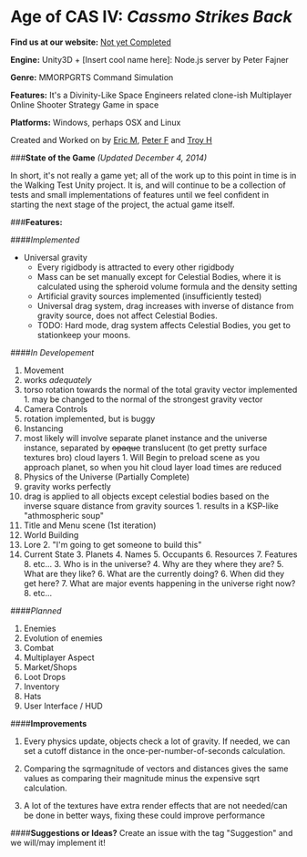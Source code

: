 Age of CAS IV: *Cassmo Strikes Back*
====================

**Find us at our website:** [Not yet Completed](https://github.com/ErisMik/Cassmo_Website_and_Wiki)

**Engine:** Unity3D + [Insert cool name here]: Node.js server by Peter Fajner 

**Genre:** MMORPGRTS Command Simulation

**Features:** It's a Divinity-Like Space Engineers related clone-ish Multiplayer Online Shooter Strategy Game in space

**Platforms:** Windows, perhaps OSX and Linux

Created and Worked on by [Eric M](https://github.com/ErisMik), [Peter F](https://github.com/PeterFajner) and [Troy H](https://github.com/TroyNH)

###**State of the Game**
*(Updated December 4, 2014)*

In short, it's not really a game yet; all of the work up to this point in time is in the Walking Test Unity project. It is, and will continue to be a collection of tests and small implementations of features until we feel confident in starting the next stage of the project, the actual game itself.

###**Features:**

####*Implemented*
- Universal gravity
  - Every rigidbody is attracted to every other rigidbody
  - Mass can be set manually except for Celestial Bodies, where it is calculated using the spheroid volume formula and the density setting
  - Artificial gravity sources implemented (insufficiently tested)
  - Universal drag system, drag increases with inverse of distance from gravity source, does not affect Celestial Bodies.
  - TODO: Hard mode, drag system affects Celestial Bodies, you get to stationkeep your moons.
  
####*In Developement*
1. Movement
  1. works *adequately*
  2. torso rotation towards the normal of the total gravity vector implemented
    1. may be changed to the normal of the strongest gravity vector
2. Camera Controls
  1. rotation implemented, but is buggy
3. Instancing
  1. most likely will involve separate planet instance and the universe instance, separated by ~~opaque~~ translucent (to get pretty surface textures bro) cloud layers
    1. Will Begin to preload scene as you approach planet, so when you hit cloud layer load times are reduced
4. Physics of the Universe (Partially Complete)
  1. gravity works perfectly
  2. drag is applied to all objects except celestial bodies based on the inverse square distance from gravity sources
    1. results in a KSP-like "athmospheric soup"
5. Title and Menu scene (1st iteration)
6. World Building
  1. Lore
    2. "I'm going to get someone to build this"
  2. Current State
    3. Planets
      4. Names
      5. Occupants
      6. Resources
      7. Features
      8. etc...
    3. Who is in the universe?
    4. Why are they where they are?
    5. What are they like?
    6. What are the currently doing?
    6. When did they get here?
    7. What are major events happening in the universe right now?
    8. etc...

####*Planned*
1. Enemies
2. Evolution of enemies 
3. Combat
4. Multiplayer Aspect
5. Market/Shops
6. Loot Drops
7. Inventory
8. Hats
9. User Interface / HUD

####**Improvements**
1. Every physics update, objects check a lot of gravity. If needed, we can set a cutoff distance in the once-per-number-of-seconds calculation. 

2. Comparing the sqrmagnitude of vectors and distances gives the same values as comparing their magnitude minus the expensive sqrt calculation.

3. A lot of the textures have extra render effects that are not needed/can be done in better ways, fixing these could improve performance

####**Suggestions or Ideas?**
Create an issue with the tag "Suggestion" and we will/may implement it!
